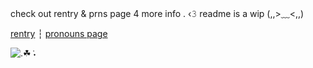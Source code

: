 check out rentry & prns page 4 more info . ‹𝟹 
readme is a wip (,,>﹏<,,)

[rentry](https://rentry.co/keehll) ┆ [pronouns page](https://en.pronouns.page/frcherie)


![.☘︎ ݁˖](https://komarev.com/ghpvc/?username=frcherie)
